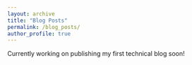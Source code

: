 ```yaml
---
layout: archive
title: "Blog Posts"
permalink: /blog_posts/
author_profile: true
---
```


Currently working on publishing my first technical blog soon!
